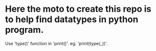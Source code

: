 # Here the moto to create this repo is to help find datatypes in python program.

Use 'type()' function in 'print()'.
eg. 'print(type(_))'.
